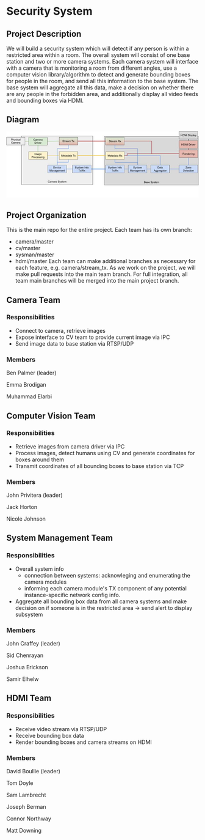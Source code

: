 # Security System

## Project Description

We will build a security system which will detect if any person is within a restricted area within a room.
The overall system will consist of one base station and two or more camera systems. Each camera system will
interface with a camera that is monitoring a room from different angles, use a computer vision library/algorithm
to detect and generate bounding boxes for people in the room, and send all this information to the base system.
The base system will aggregate all this data, make a decision on whether there are any people in the forbidden area,
and additionally display all video feeds and bounding boxes via HDMI.

## Diagram

![Top level diagram](media/top_level_diagram.jpg)

## Project Organization

This is the main repo for the entire project. Each team has its own branch:
- camera/master
- cv/master
- sysman/master
- hdmi/master
Each team can make additional branches as necessary for each feature, e.g. camera/stream_tx. As we work on the project,
we will make pull requests into the main team branch. For full integration, all team main branches will be merged into
the main project branch.

## Camera Team

### Responsibilities

- Connect to camera, retrieve images
- Expose interface to CV team to provide current image via IPC
- Send image data to base station via RTSP/UDP

### Members
Ben Palmer (leader)

Emma Brodigan

Muhammad Elarbi

## Computer Vision Team

### Responsibilities

- Retrieve images from camera driver via IPC
- Process images, detect humans using CV and generate coordinates for boxes around them
- Transmit coordinates of all bounding boxes to base station via TCP

### Members
John Privitera (leader)

Jack Horton

Nicole Johnson

## System Management Team

### Responsibilities

- Overall system info
  - connection between systems: acknowleging and enumerating the camera modules
  - informing each camera module's TX component of any potential instance-specific network config info.
- Aggregate all bounding box data from all camera systems and make decision on if someone is in the restricted area -> send alert to display subsystem

### Members
John Craffey (leader)

Sid Chenrayan

Joshua Erickson

Samir Elhelw

## HDMI Team

### Responsibilities

- Receive video stream via RTSP/UDP
- Receive bounding box data
- Render bounding boxes and camera streams on HDMI

### Members
David Boullie (leader)

Tom Doyle

Sam Lambrecht

Joseph Berman

Connor Northway

Matt Downing

